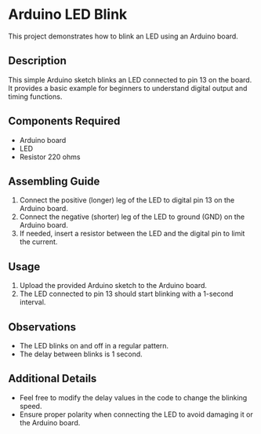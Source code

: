 # Arduino LED Blink

This project demonstrates how to blink an LED using an Arduino board.

## Description

This simple Arduino sketch blinks an LED connected to pin 13 on the board. It provides a basic example for beginners to understand digital output and timing functions.

## Components Required

- Arduino board
- LED
- Resistor 220 ohms

## Assembling Guide

1. Connect the positive (longer) leg of the LED to digital pin 13 on the Arduino board.
2. Connect the negative (shorter) leg of the LED to ground (GND) on the Arduino board.
3. If needed, insert a resistor between the LED and the digital pin to limit the current.

## Usage

1. Upload the provided Arduino sketch to the Arduino board.
2. The LED connected to pin 13 should start blinking with a 1-second interval.

## Observations

- The LED blinks on and off in a regular pattern.
- The delay between blinks is 1 second.

## Additional Details

- Feel free to modify the delay values in the code to change the blinking speed.
- Ensure proper polarity when connecting the LED to avoid damaging it or the Arduino board.